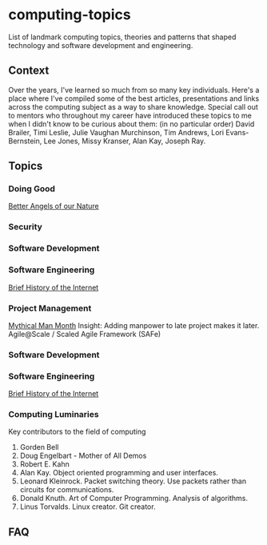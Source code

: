 # computing-topics
List of landmark computing topics, theories and patterns that shaped technology and software development and engineering.

## Context
Over the years, I've learned so much from so many key individuals.  Here's a place where I've compiled some of the best articles, presentations and links across the computing subject as a way to share knowledge.  Special call out to mentors who throughout my career have introduced these topics to me when I didn't know to be curious about them:  (in no particular order) David Brailer, Timi Leslie, Julie Vaughan Murchinson, Tim Andrews, Lori Evans-Bernstein, Lee Jones, Missy Kranser, Alan Kay, Joseph Ray.

## Topics
### Doing Good
[Better Angels of our Nature](https://www.nytimes.com/2011/10/06/books/review/the-better-angels-of-our-nature.html)
### Security
### Software Development
### Software Engineering
[Brief History of the Internet](ISOC)
### Project Management
[Mythical Man Month](MythicalManMonth.pdf) Insight: Adding manpower to late project makes it later.  
Agile@Scale / Scaled Agile Framework (SAFe)
### Software Development
### Software Engineering
[Brief History of the Internet](ISOC)
### Computing Luminaries
Key contributors to the field of computing
1. Gorden Bell
1. Doug Engelbart - Mother of All Demos
1. Robert E. Kahn
1. Alan Kay.  Object oriented programming and user interfaces.  
1. Leonard Kleinrock.  Packet switching theory.  Use packets rather than circuits for communications.
1. Donald Knuth.  Art of Computer Programming.  Analysis of algorithms.
1. Linus Torvalds.  Linux creator.  Git creator.

## FAQ
